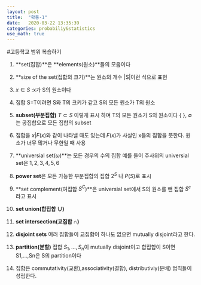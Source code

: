```yaml
---
layout: post
title:  "확통-1"
date:   2020-03-22 13:35:39
categories: probabiliy&statistics
use_math: true
---
```


#고등학교 범위 복습하기

1. **set(집합)**은 **elements(원소)**들의 모음이다

2. **size of the set(집합의 크기)**는 원소의 개수
|S|이런 식으로 표현

3. $x\in S$ :x가 S의 원소이다

4. 집합 S=T이려면 S와 T의 크키가 같고 S의 모든 원소가 T의 원소

5. **subset(부분집합)** $T\subset S$ 이렇게 표시 하며 T의 모든 원소가 S의 원소이다
{ }, $\emptyset$ 는 공집합으로 모든 집합의 subset

6. 집합을 ${x|F(x)}$와 같이 나타낼 때도 있는데 $F(x)$가 사실인 x들의 집합을 뜻한다. 원소가 너무 많거나 무한일 때 사용

7. **universial set($\omega$)**는 모든 경우의 수의 집합
예를 들어 주사위의 universial set은 ${1,2,3,4,5,6}$

8. **power set**은 모든 가능한 부분집합의 집합 $2^S$ 나 $P(S)$로 표시

9. **set complement(여집합 $S^C$)**은 universial set에서 S의 원소를 뺀 집합 $S^c$라고 표시

10. **set union(합집합 $\cup$)**

11. **set intersection(교집합 $\cap$)**

12. **disjoint sets** 여러 집합들이 교집합이 하나도 없으면 mutually disjoint라고 한다. 

13. **partition(분할)** 집합 $S_1,\ldots,S_n$이 mutually disjoint이고 합집합이 S이면 S1,...,Sn은 S의 partition이다

14. 집합은 commutativity(교환),associativity(결합), distributiviy(분배) 법칙들이 성립한다.
